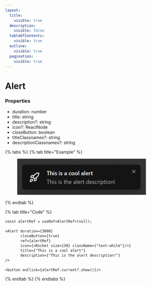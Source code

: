 ```yaml
---
layout:
  title:
    visible: true
  description:
    visible: false
  tableOfContents:
    visible: true
  outline:
    visible: true
  pagination:
    visible: true
---
```


# Alert

### Properties

* duration: number
* title: string
* description?: string
* icon?: ReactNode
* closeButton: boolean
* titleClassnames?: string
* descriptionClassnames?: string



{% tabs %}
{% tab title="Example" %}
<figure><img src="../.gitbook/assets/image (3) (1).png" alt=""><figcaption></figcaption></figure>
{% endtab %}

{% tab title="Code" %}
```tsx
const alertRef = useRef<AlertRef>(null);

<Alert duration={3000}
       closeButton={true}
       ref={alertRef}
       icon={<Rocket size={30} className={"text-white"}/>}
       title={"This is a cool alert"}
       description={"This is the alert description!"}
/>

<button onClick={alertRef.current?.show()}/>
```
{% endtab %}
{% endtabs %}
